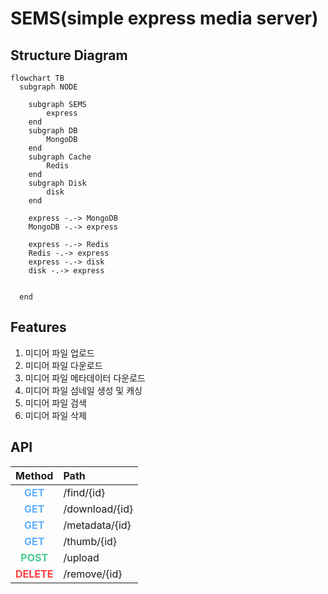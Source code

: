 # SEMS(simple express media server)

## Structure Diagram

```mermaid
flowchart TB
  subgraph NODE

    subgraph SEMS
        express
    end
    subgraph DB
        MongoDB
    end
    subgraph Cache
        Redis
    end
    subgraph Disk
        disk
    end

    express -.-> MongoDB
    MongoDB -.-> express

    express -.-> Redis
    Redis -.-> express
    express -.-> disk
    disk -.-> express


  end
```

## Features

1. 미디어 파일 업로드
2. 미디어 파일 다운로드
3. 미디어 파일 메타데이터 다운로드
4. 미디어 파일 섬네일 생성 및 캐싱
5. 미디어 파일 검색
6. 미디어 파일 삭제

##

## API

|                    Method                     | Path           |
| :-------------------------------------------: | :------------- |
|  <span style="color:#61affe">**GET**</span>   | /find/{id}     |
|  <span style="color:#61affe">**GET**</span>   | /download/{id} |
|  <span style="color:#61affe">**GET**</span>   | /metadata/{id} |
|  <span style="color:#61affe">**GET**</span>   | /thumb/{id}    |
|  <span style="color:#49cc90">**POST**</span>  | /upload        |
| <span style="color:#f93f3f">**DELETE**</span> | /remove/{id}   |
